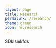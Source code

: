 ```yaml
---
layout: page
title: Research
permalink: /research/
theme: green
icon: rw:research
---
```


SDklsmkfds
